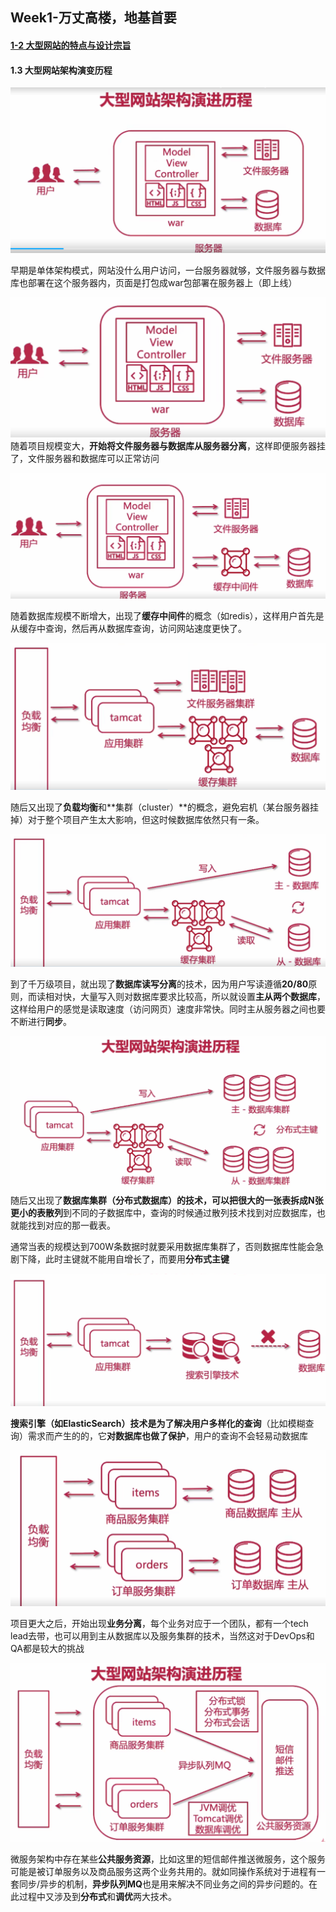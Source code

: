 ## Week1-万丈高楼，地基首要

#### [1-2 大型网站的特点与设计宗旨](../PDF/1-2.pdf)

#### 1.3 大型网站架构演变历程

![image-20201009204742499](https://raw.githubusercontent.com/ZhouMeng1998/IMG/image-upload/20201009204742.png)

早期是单体架构模式，网站没什么用户访问，一台服务器就够，文件服务器与数据库也部署在这个服务器内，页面是打包成war包部署在服务器上（即上线）

![image-20201009210034864](https://raw.githubusercontent.com/ZhouMeng1998/IMG/image-upload/20201009210035.png)随着项目规模变大，**开始将文件服务器与数据库从服务器分离**，这样即便服务器挂了，文件服务器和数据库可以正常访问

![image-20201009210259930](https://raw.githubusercontent.com/ZhouMeng1998/IMG/image-upload/20201009210300.png)

随着数据库规模不断增大，出现了**缓存中间件**的概念（如redis），这样用户首先是从缓存中查询，然后再从数据库查询，访问网站速度更快了。

![image-20201009210526667](https://raw.githubusercontent.com/ZhouMeng1998/IMG/image-upload/20201009210526.png)

随后又出现了**负载均衡**和**集群（cluster）**的概念，避免宕机（某台服务器挂掉）对于整个项目产生太大影响，但这时候数据库依然只有一条。

![image-20201009210727304](https://raw.githubusercontent.com/ZhouMeng1998/IMG/image-upload/20201009210727.png)

到了千万级项目，就出现了**数据库读写分离**的技术，因为用户写读遵循**20/80**原则，而读相对快，大量写入则对数据库要求比较高，所以就设置**主从两个数据库**，这样给用户的感觉是读取速度（访问网页）速度非常快。同时主从服务器之间也要不断进行**同步**。

![image-20201009211354403](https://raw.githubusercontent.com/ZhouMeng1998/IMG/image-upload/20201009211354.png)随后又出现了**数据库集群（分布式数据库）**的技术，可以把很大的一张表拆成N张更小的表**散列**到不同的子数据库中，查询的时候通过散列技术找到对应数据库，也就能找到对应的那一截表。



通常当表的规模达到700W条数据时就要采用数据库集群了，否则数据库性能会急剧下降，此时主键就不能用自增长了，而要用**分布式主键**

![image-20201009212448679](https://raw.githubusercontent.com/ZhouMeng1998/IMG/image-upload/20201009212448.png)

**搜索引擎（如ElasticSearch）**技术是为了解决**用户多样化的查询**（比如模糊查询）需求而产生的的，它**对数据库也做了保护**，用户的查询不会轻易动数据库

![image-20201009212805503](https://raw.githubusercontent.com/ZhouMeng1998/IMG/image-upload/20201009212805.png)

项目更大之后，开始出现**业务分离**，每个业务对应于一个团队，都有一个tech lead去带，也可以用到主从数据库以及服务集群的技术，当然这对于DevOps和QA都是较大的挑战

![image-20201009213058801](https://raw.githubusercontent.com/ZhouMeng1998/IMG/image-upload/20201009213115.png)

微服务架构中存在某些**公共服务资源**，比如这里的短信邮件推送微服务，这个服务可能是被订单服务以及商品服务这两个业务共用的。就如同操作系统对于进程有一套同步/异步的机制，**异步队列MQ**也是用来解决不同业务之间的异步问题的。在此过程中又涉及到**分布式**和**调优**两大技术。

